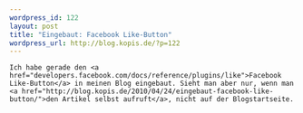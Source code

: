 ```yaml
--- 
wordpress_id: 122
layout: post
title: "Eingebaut: Facebook Like-Button"
wordpress_url: http://blog.kopis.de/?p=122
---
```


    Ich habe gerade den <a href="developers.facebook.com/docs/reference/plugins/like">Facebook Like-Button</a> in meinen Blog eingebaut. Sieht man aber nur, wenn man <a href="http://blog.kopis.de/2010/04/24/eingebaut-facebook-like-button/">den Artikel selbst aufruft</a>, nicht auf der Blogstartseite.
  
